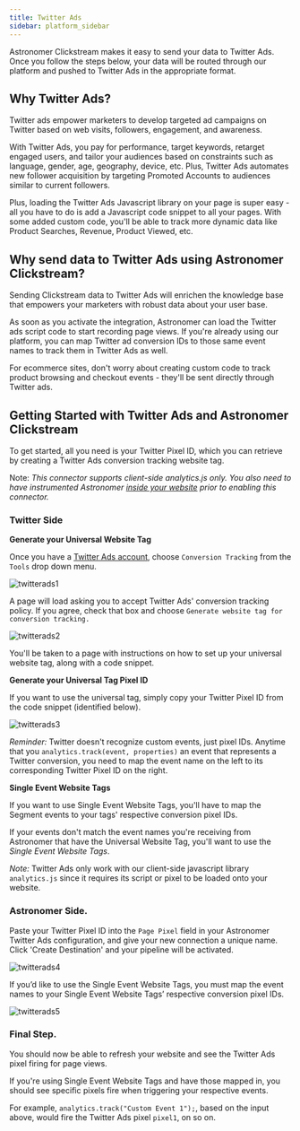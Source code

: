 ```yaml
---
title: Twitter Ads
sidebar: platform_sidebar
---
```


Astronomer Clickstream makes it easy to send your data to Twitter Ads. Once you follow the steps below, your data will be routed through our platform and pushed to Twitter Ads in the appropriate format. 

## Why Twitter Ads?

Twitter ads empower marketers to develop targeted ad campaigns on Twitter based on web visits, followers, engagement, and awareness. 

With Twitter Ads, you pay for performance, target keywords, retarget engaged users, and tailor your audiences based on constraints such as language, gender, age, geography, device, etc. Plus, Twitter Ads automates new follower acquisition by targeting Promoted Accounts to audiences similar to current followers. 

Plus, loading the Twitter Ads Javascript library on your page is super easy - all you have to do is add a Javascript code snippet to all your pages. With some added custom code, you'll be able to track more dynamic data like Product Searches, Revenue, Product Viewed, etc.  

## Why send data to Twitter Ads using Astronomer Clickstream?

Sending Clickstream data to Twitter Ads will enrichen the knowledge base that empowers your marketers with robust data about your user base.  

As soon as you activate the integration, Astronomer can load the Twitter ads script code to start recording page views. If you're already using our platform, you can map Twitter ad conversion IDs to those same event names to track them in Twitter Ads as well. 

For ecommerce sites, don't worry about creating custom code to track product browsing and checkout events - they'll be sent directly through Twitter ads. 

## Getting Started with Twitter Ads and Astronomer Clickstream

To get started, all you need is your Twitter Pixel ID, which you can retrieve by creating a Twitter Ads conversion tracking website tag.

Note: *This connector supports client-side analytics.js only.  You also need to have instrumented Astronomer [inside your website](https://docs.astronomer.io/docs/1.0/streaming/clickstream/collectors/analyticsjs/) prior to enabling this connector.*

### Twitter Side

**Generate your Universal Website Tag**

Once you have a [Twitter Ads account](https://ads.twitter.com/),  choose `Conversion Tracking` from the `Tools` drop down menu. 

![twitterads1](https://docs.astronomer.io/docs//1.0/assets/img/guides/streaming/clickstream/twitter-ads/twitterads1.png)

A page will load asking you to accept Twitter Ads' conversion tracking policy. If you agree, check that box and choose `Generate website tag for conversion tracking.`

![twitterads2](https://docs.astronomer.io/docs//1.0/assets/img/guides/streaming/clickstream/twitter-ads/twitterads2.png)

You'll be taken to a page with instructions on how to set up your universal website tag, along with a code snippet. 

**Generate your Universal Tag Pixel ID**

If you want to use the universal tag, simply copy your Twitter Pixel ID from the code snippet (identified below).

![twitterads3](https://docs.astronomer.io/docs//1.0/assets/img/guides/streaming/clickstream/twitter-ads/twitterads3.png)

*Reminder:* Twitter doesn't recognize custom events, just pixel IDs. Anytime that you `analytics.track(event, properties)` an event that represents a Twitter conversion, you need to map the event name on the left to its corresponding Twitter Pixel ID on the right.  

**Single Event Website Tags**

If you want to use Single Event Website Tags, you'll have to map the Segment events to your tags' respective conversion pixel IDs. 

If your events don't match the event names you're receiving from Astronomer that have the Universal Website Tag, you'll want to use the *Single Event Website Tags*.

*Note:* Twitter Ads only work with our client-side javascript library `analytics.js` since it requires its script or pixel to be loaded onto your website. 

### Astronomer Side. 

Paste your Twitter Pixel ID into the `Page Pixel` field in your Astronomer Twitter Ads configuration, and give your new connection a unique name. Click 'Create Destination' and your pipeline will be activated. 

![twitterads4](https://docs.astronomer.io/docs//1.0/assets/img/guides/streaming/clickstream/twitter-ads/twitterads4.png)

If you’d like to use the Single Event Website Tags, you must map the event names to your Single Event Website Tags’ respective conversion pixel IDs. 

![twitterads5](https://docs.astronomer.io/docs//1.0/assets/img/guides/streaming/clickstream/twitter-ads/twitterads5.png)

### Final Step. 
You should now be able to refresh your website and see the Twitter Ads pixel firing for page views.

If you're using Single Event Website Tags and have those mapped in, you should see specific pixels fire when triggering your respective events. 

 For example, `analytics.track("Custom Event 1");`, based on the input above, would fire the Twitter Ads pixel `pixel1`, on so on.

 
